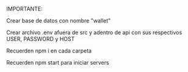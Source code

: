<p>IMPORTANTE:</p>
<p>Crear base de datos con nombre "wallet"</p>
<p>Crear archivo .env afuera de src y adentro de api con sus respectivos USER, PASSWORD y HOST</p>
<p>Recuerden npm i en cada carpeta</p>
<p>Recuerden npm start para iniciar servers</p>